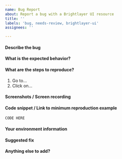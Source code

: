 ```yaml
---
name: Bug Report
about: Report a bug with a Brightlayer UI resource
title: ''
labels: 'bug, needs-review, brightlayer-ui'
assignees: ''

---
```


#### Describe the bug

#### What is the expected behavior?

#### What are the steps to reproduce?
1. Go to...
2. Click on...

#### Screenshots / Screen recording

#### Code snippet / Link to minimum reproduction example
<!-- Please include a minimum code snippet (if relevant) that shows the bug, or link to a codesandbox or other running example where it can be observed -->
```
CODE HERE
```

#### Your environment information
<!-- Describe any relevant environment information (e.g., Operating System, Library version number, browser used, etc.) where the issue was discovered -->

#### Suggested fix
<!-- If you have a suggestion for what might be causing the issue or where to look as a starting point, please mention it here -->

#### Anything else to add?
